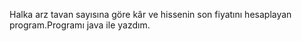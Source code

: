 Halka arz tavan sayısına göre kâr ve hissenin son fiyatını hesaplayan program.Programı java ile yazdım.
